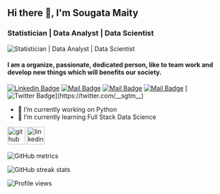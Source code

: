 ##          Hi there 👋, I'm Sougata Maity
### Statistician | Data Analyst | Data Scientist


![Statistician | Data Analyst | Data Scientist](https://marvel-b1-cdn.bc0a.com/f00000000234031/www.pacificu.edu/sites/default/files/styles/page_banner/public/DataScience_Banner.jpg?itok=A3Y_n3bK)


#### I am a organize, passionate, dedicated person, like to team work and develop new things which will benefits our society.

[![Linkedin Badge](https://img.shields.io/badge/-Linkedin-0e76a8?style=flat&labelColor=0e76a8&logo=linkedin&logoColor=white)](https://www.linkedin.com/in/sougata-maity-sgtm/)
[![Mail Badge](https://img.shields.io/badge/-Gmail-c0392b?style=flat&labelColor=c0392b&logo=gmail&logoColor=white)](mailto:issougatamaity724@gmail.com)
[![Mail Badge](https://img.shields.io/badge/-facebook-0e76a8?style=flat&labelColor=0e76a8&logo=facebook&logoColor=white)](https://www.facebook.com/sgtm02/)
[![Mail Badge](https://img.shields.io/badge/-Instragram-e84393?style=flat&labelColor=e84393&logo=instagram&logoColor=white)](https://www.instagram.com/sougatamaity2/)
[![Twitter Badge](https://img.shields.io/badge/-@__sgtm__-1ca0f1?style=flat&labelColor=1ca0f1&logo=twitter&logoColor=white&link=https://twitter.com/__sgtm__)](https://twitter.com/__sgtm__)


- 🔭 I’m currently working on Python  
- 🌱 I’m currently learning Full Stack Data Science 


[<img src='https://cdn.jsdelivr.net/npm/simple-icons@3.0.1/icons/github.svg' alt='github' height='40'>](https://github.com/SougataMaity)  [<img src='https://cdn.jsdelivr.net/npm/simple-icons@3.0.1/icons/linkedin.svg' alt='linkedin' height='40'>](https://www.linkedin.com/in/https://www.linkedin.com/in/sougata-maity-sgtm//)  

![GitHub metrics](https://metrics.lecoq.io/SougataMaity)  

![GitHub streak stats](https://github-readme-streak-stats.herokuapp.com/?user=SougataMaity)  

![Profile views](https://gpvc.arturio.dev/SougataMaity)  
